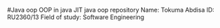 #Java oop
OOP in java JIT 
java oop repository
Name: Tokuma Abdisa
ID: RU2360/13
Field of study: Software Engineering 
